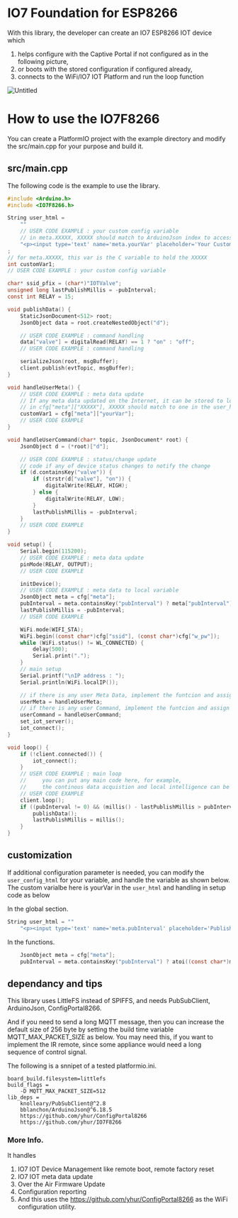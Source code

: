 # IO7 Foundation for ESP8266

With this library, the developer can create an IO7 ESP8266 IOT device which
1. helps configure with the Captive Portal if not configured as in the following picture,
2. or boots with the stored configuration if configured already,
3. connects to the WiFi/IO7 IOT Platform and run the loop function

![Untitled](https://user-images.githubusercontent.com/13171662/221724691-8d1c93be-c4d2-4ad9-8bcf-24bda369efe4.jpg)

# How to use the IO7F8266
You can create a PlatformIO project with the example directory and modify the src/main.cpp for your purpose and build it.

## src/main.cpp 
The following code is the example to use the library. 
```c
#include <Arduino.h>
#include <IO7F8266.h>

String user_html =
    ""
    // USER CODE EXAMPLE : your custom config variable
    // in meta.XXXXX, XXXXX should match to ArduinoJson index to access
    "<p><input type='text' name='meta.yourVar' placeholder='Your Custom Config'>";
;
// for meta.XXXXX, this var is the C variable to hold the XXXXX
int customVar1;
// USER CODE EXAMPLE : your custom config variable

char* ssid_pfix = (char*)"IOTValve";
unsigned long lastPublishMillis = -pubInterval;
const int RELAY = 15;

void publishData() {
    StaticJsonDocument<512> root;
    JsonObject data = root.createNestedObject("d");

    // USER CODE EXAMPLE : command handling
    data["valve"] = digitalRead(RELAY) == 1 ? "on" : "off";
    // USER CODE EXAMPLE : command handling

    serializeJson(root, msgBuffer);
    client.publish(evtTopic, msgBuffer);
}

void handleUserMeta() {
    // USER CODE EXAMPLE : meta data update
    // If any meta data updated on the Internet, it can be stored to local variable to use for the logic
    // in cfg["meta"]["XXXXX"], XXXXX should match to one in the user_html
    customVar1 = cfg["meta"]["yourVar"];
    // USER CODE EXAMPLE
}

void handleUserCommand(char* topic, JsonDocument* root) {
    JsonObject d = (*root)["d"];

    // USER CODE EXAMPLE : status/change update
    // code if any of device status changes to notify the change
    if (d.containsKey("valve")) {
        if (strstr(d["valve"], "on")) {
            digitalWrite(RELAY, HIGH);
        } else {
            digitalWrite(RELAY, LOW);
        }
        lastPublishMillis = -pubInterval;
    }
    // USER CODE EXAMPLE
}

void setup() {
    Serial.begin(115200);
    // USER CODE EXAMPLE : meta data update
    pinMode(RELAY, OUTPUT);
    // USER CODE EXAMPLE

    initDevice();
    // USER CODE EXAMPLE : meta data to local variable
    JsonObject meta = cfg["meta"];
    pubInterval = meta.containsKey("pubInterval") ? meta["pubInterval"] : 0;
    lastPublishMillis = -pubInterval;
    // USER CODE EXAMPLE

    WiFi.mode(WIFI_STA);
    WiFi.begin((const char*)cfg["ssid"], (const char*)cfg["w_pw"]);
    while (WiFi.status() != WL_CONNECTED) {
        delay(500);
        Serial.print(".");
    }
    // main setup
    Serial.printf("\nIP address : ");
    Serial.println(WiFi.localIP());

    // if there is any user Meta Data, implement the funtcion and assign it to userMeta
    userMeta = handleUserMeta;
    // if there is any user Command, implement the funtcion and assign it to userCommand
    userCommand = handleUserCommand;
    set_iot_server();
    iot_connect();
}

void loop() {
    if (!client.connected()) {
        iot_connect();
    }
    // USER CODE EXAMPLE : main loop
    //     you can put any main code here, for example,
    //     the continous data acquistion and local intelligence can be placed here
    // USER CODE EXAMPLE
    client.loop();
    if ((pubInterval != 0) && (millis() - lastPublishMillis > pubInterval)) {
        publishData();
        lastPublishMillis = millis();
    }
}
```

## customization
If additional configuration parameter is needed, you can modify the `user_config_html` for your variable, and handle the variable as shown below. The custom varialbe here is yourVar in the `user_html` and handling in setup code as below

In the global section.
```c
String user_html = ""
    "<p><input type='text' name='meta.pubInterval' placeholder='Publish Interval'>";
```

In the functions.
```c
    JsonObject meta = cfg["meta"];
    pubInterval = meta.containsKey("pubInterval") ? atoi((const char*)meta["pubInterval"]) : 0;
```


## dependancy and tips
This library uses LittleFS instead of SPIFFS, and needs PubSubClient, ArduinoJson, ConfigPortal8266.

And if you need to send a long MQTT message, then you can increase the default size of 256 byte by setting the build time variable MQTT_MAX_PACKET_SIZE as below. You may need this, if you want to implement the IR remote, since some appliance would need a long sequence of control signal.

The following is a snnipet of a tested platformio.ini.

```
board_build.filesystem=littlefs 
build_flags = 
	-D MQTT_MAX_PACKET_SIZE=512
lib_deps = 
	knolleary/PubSubClient@^2.8
	bblanchon/ArduinoJson@^6.18.5
	https://github.com/yhur/ConfigPortal8266
	https://github.com/yhur/IO7F8266
 ```

### More Info.
It handles

1. IO7 IOT Device Management like remote boot, remote factory reset
2. IO7 IOT meta data update
3. Over the Air Firmware Update
4. Configuration reporting
5. And this uses the https://github.com/yhur/ConfigPortal8266 as the WiFi configuration utility.
